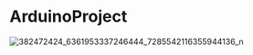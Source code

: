 # ArduinoProject


![382472424_6361953337246444_7285542116355944136_n](https://github.com/sme322-ui/ArduinoProject/assets/71810019/f8cc43c5-200f-4cf8-9c53-8df0efdf53cf)


